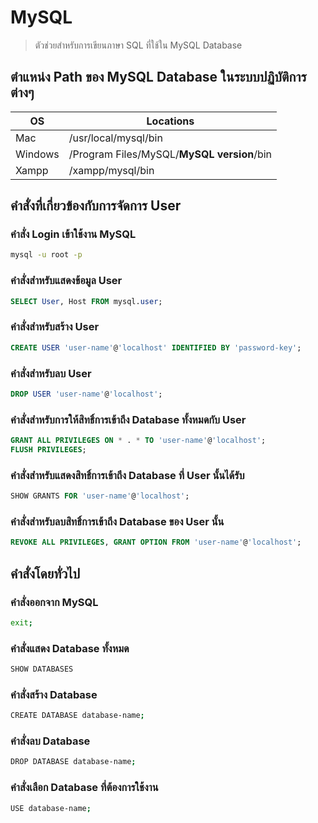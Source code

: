 # MySQL

> ตัวช่วยสำหรับการเขียนภาษา SQL ที่ใช้ใน MySQL Database

## ตำแหน่ง Path ของ MySQL Database ในระบบปฏิบัติการต่างๆ
OS | Locations 
----- | ----- |
Mac | /usr/local/mysql/bin |
Windows | /Program Files/MySQL/**MySQL version**/bin |
Xampp | /xampp/mysql/bin |

## คำสั่งที่เกี่ยวข้องกับการจัดการ User

### คำสั่ง Login เข้าใช้งาน MySQL
```bash
mysql -u root -p
```

### คำสั่งสำหรับแสดงข้อมูล User

```sql
SELECT User, Host FROM mysql.user;
```

### คำสั่งสำหรับสร้าง User

```sql
CREATE USER 'user-name'@'localhost' IDENTIFIED BY 'password-key';
```

### คำสั่งสำหรับลบ User

```sql
DROP USER 'user-name'@'localhost';
```

### คำสั่งสำหรับการให้สิทธิ์การเข้าถึง Database ทั้งหมดกับ User

```sql
GRANT ALL PRIVILEGES ON * . * TO 'user-name'@'localhost';
FLUSH PRIVILEGES;
```

### คำสั่งสำหรับแสดงสิทธิ์การเข้าถึง Database ที่ User นั้นได้รับ

```sql
SHOW GRANTS FOR 'user-name'@'localhost';
```

### คำสั่งสำหรับลบสิทธิ์การเข้าถึง Database ของ User นั้น

```sql
REVOKE ALL PRIVILEGES, GRANT OPTION FROM 'user-name'@'localhost';
```

## คำสั่งโดยทั่วไป

### คำสั่งออกจาก MySQL

```bash
exit;
```

### คำสั่งแสดง Database ทั้งหมด

```bash
SHOW DATABASES
```

### คำสั่งสร้าง Database

```bash
CREATE DATABASE database-name;
```

### คำสั่งลบ Database

```bash
DROP DATABASE database-name;
```

### คำสั่งเลือก Database ที่ต้องการใช้งาน

```bash
USE database-name;
```